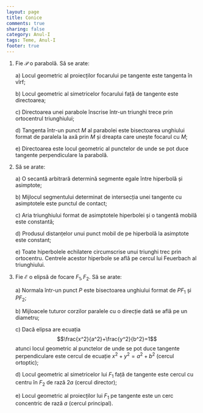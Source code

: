 ```yaml
---
layout: page
title: Conice
comments: true
sharing: false
category: Anul-I
tags: Teme, Anul-I
footer: true
---
```


1. Fie $\mathcal{P}$ o parabolă. Să se arate:

    a) Locul geometric al proiecților focarului pe tangente este tangenta în
    vîrf;

    b) Locul geometric al simetricelor focarului față de tangente este
    directoarea;

    c) Directoarea unei parabole înscrise într-un triunghi trece prin
    ortocentrul triunghiului;

    d) Tangenta într-un punct $M$ al parabolei este bisectoarea unghiului format de
    paralela la axă prin $M$ și dreapta care unește focarul cu $M$;

    e) Directoarea este locul geometric al punctelor de unde se pot duce
    tangente perpendiculare la parabolă.

2. Să se arate:

    a) O secantă arbitrară determină segmente egale între hiperbolă și
    asimptote;

    b) Mijlocul segmentului determinat de intersecția unei tangente cu
    asimptotele este punctul de contact;

    c) Aria triunghiului format de asimptotele hiperbolei și o tangentă mobilă
    este constantă;

    d) Produsul distanțelor unui punct mobil de pe hiperbolă la asimptote este
    constant;

    e) Toate hiperbolele echilatere circumscrise unui triunghi trec prin
    ortocentru. Centrele acestor hiperbole se află pe cercul lui Feuerbach al
    triunghiului.

3. Fie $\mathcal{E}$ o elipsă de focare $F_1,F_2$. Să se arate:

    a) Normala într-un punct $P$ este bisectoarea unghiului format de $PF_1$ și
    $PF_2$;

    b) Mijloacele tuturor corzilor paralele cu o direcție dată se află pe un
    diametru;

    c) Dacă elipsa are ecuația $$\frac{x^2}{a^2}+\frac{y^2}{b^2}=1$$ atunci
    locul geometric al punctelor de unde se pot duce tangente perpendiculare
    este cercul de ecuație $x^2+y^2=a^2+b^2$ (cercul ortoptic);

    d) Locul geometric al simetricelor lui $F_1$ față de tangente este cercul cu centru în $F_2$ de
    rază $2a$ (cercul director);

    e) Locul geometric al proiecților lui $F_1$ pe tangente este un cerc
    concentric de rază $a$ (cercul principal).

